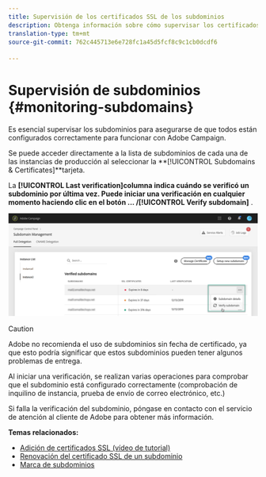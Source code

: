 ```yaml
---
title: Supervisión de los certificados SSL de los subdominios
description: Obtenga información sobre cómo supervisar los certificados SSL de los subdominios
translation-type: tm+mt
source-git-commit: 762c445713e6e728fc1a45d5fcf8c9c1cb0dcdf6

---
```



# Supervisión de subdominios {#monitoring-subdomains}

Es esencial supervisar los subdominios para asegurarse de que todos están configurados correctamente para funcionar con Adobe Campaign.

Se puede acceder directamente a la lista de subdominios de cada una de las instancias de producción al seleccionar la **[!UICONTROL Subdomains & Certificates]**tarjeta.

La **[!UICONTROL Last verification]**columna indica cuándo se verificó un subdominio por última vez.** Puede iniciar una verificación en cualquier momento haciendo clic en el botón **... /**[!UICONTROL Verify subdomain]** .

![](assets/subdomain_verification.png)

>[!CAUTION]
>
>Adobe no recomienda el uso de subdominios sin fecha de certificado, ya que esto podría significar que estos subdominios pueden tener algunos problemas de entrega.

Al iniciar una verificación, se realizan varias operaciones para comprobar que el subdominio está configurado correctamente (comprobación de inquilino de instancia, prueba de envío de correo electrónico, etc.)

Si falla la verificación del subdominio, póngase en contacto con el servicio de atención al cliente de Adobe para obtener más información.

**Temas relacionados:**

* [Adición de certificados SSL (vídeo de tutorial)](https://docs.adobe.com/content/help/en/campaign-learn/campaign-standard-tutorials/administrating/control-panel/adding-ssl-certificates.html)
* [Renovación del certificado SSL de un subdominio](../..help/subdomains-certificates/using/renewing-subdomain-certificate.md)
* [Marca de subdominios](../../subdomains-certificates/using/subdomains-branding.md)
